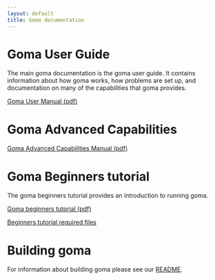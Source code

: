 ```yaml
---
layout: default
title: Goma documentation
---
```


# Goma User Guide
The main goma documentation is the goma user guide. It contains information about
how goma works, how problems are set up, and documentation on many of the capabilities that
goma provides.

[Goma User Manual (pdf)](/files/goma-manual.pdf)

# Goma Advanced Capabilities

[Goma Advanced Capabilities Manual (pdf)](/files/goma-adv-cap.pdf)

# Goma Beginners tutorial

The goma beginners tutorial provides an introduction to running goma.

[Goma beginners tutorial (pdf)](/files/goma-beginners-tutorial.pdf)

[Beginners tutorial required files](/files/goma_beginners_tutorial.tar.gz)

# Building goma

For information about building goma please see our [README](https://github.com/goma/goma/blob/master/README.md).
